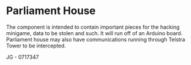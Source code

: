 # Parliament House

The component is intended to contain important pieces for the hacking minigame, data to be stolen and such. It will run off of an Arduino board. Parliament house may also have communications running through Telstra Tower to be intercepted.

JG - 0717347
